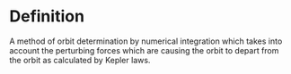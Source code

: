 # Definition

A method of orbit determination by numerical integration which takes
into account the perturbing forces which are causing the orbit to depart
from the orbit as calculated by Kepler laws.

